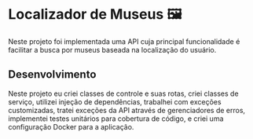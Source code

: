 # Localizador de Museus 🖼️
Neste projeto foi implementada uma API cuja principal funcionalidade é facilitar a busca por museus baseada na localização do usuário. 

## Desenvolvimento
Neste projeto eu criei classes de controle e suas rotas, criei classes de serviço, utilizei injeção de dependências, trabalhei com exceções customizadas, tratei exceções da API através de gerenciadores de erros, implementei testes unitários para cobertura de código, e criei uma configuração Docker para a aplicação.
